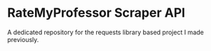 # RateMyProfessor Scraper API
 A dedicated repository for the requests library based project I made previously.
